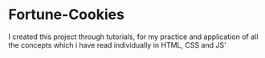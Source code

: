 # Fortune-Cookies
I created this project through tutorials, for my practice and application of all the concepts which i have read individually in HTML, CSS and JS'

